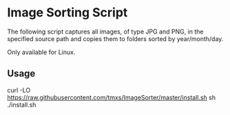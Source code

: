 # Image Sorting Script

The following script captures all images, of type JPG and PNG, in the specified source path and copies them to folders sorted by year/month/day.

Only available for Linux.

## Usage

  curl -LO https://raw.githubusercontent.com/tmxs/ImageSorter/master/install.sh
  sh ./install.sh
